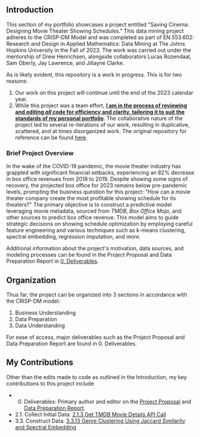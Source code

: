 ## Introduction
This section of my portfolio showcases a project entitled "Saving Cinema: Designing Movie Theater Showing Schedules." This data mining project adheres to the CRISP-DM Model and was completed as part of EN.553.602: Research and Design in Applied Mathematics: Data Mining at The Johns Hopkins University in the Fall of 2023. The work was carried out under the mentorship of Drew Henrichsen, alongside collaborators Lucas Rozendaal, Sam Oberly, Jay Lawrence, and Jillayne Clarke.

As is likely evident, this repository is a work in progress. This is for two reasons:

1. Our work on this project will continue until the end of the 2023 calendar year.
2. While this project was a team effort, <ins>**I am in the process of reviewing and editing *all* code for efficiency and clarity, tailoring it to suit the standards of my personal portfolio**</ins>. The collaborative nature of the project led to several re-iterations of our work, resulting in duplicative, scattered, and at times disorganized work. The original repository for reference can be found [here](https://github.com/samob917/en553.602.FA23).

### Brief Project Overview
In the wake of the COVID-19 pandemic, the movie theater industry has grappled with significant financial setbacks, experiencing an 82% decrease in box office revenues from 2018 to 2019. Despite showing some signs of recovery, the projected box office for 2023 remains below pre-pandemic levels, prompting the business question for this project: "How can a movie theater company create the most profitable showing schedule for its theaters?" The primary objective is to construct a predictive model leveraging movie metadata, sourced from *TMDB*, *Box Office Mojo*, and other sources to predict box office revenue. This model aims to guide strategic decisions on showing schedule optimization by employing careful feature engineering and various techniques such as k-means clustering, spectral embedding, regression imputation, and more.

Additional information about the project's motivation, data sources, and modeling processes can be found in the Project Proposal and Data Preparation Report in [0. Deliverables](https://github.com/jeewonhan/Movie-Theater-Schedule-Optimization/tree/main/0.%20Deliverables). 

## Organization
Thus far, the project can be organized into 3 sections in accordance with the CRISP-DM model:

1. Business Understanding
2. Data Preparation
3. Data Understanding

For ease of access, major deliverables such as the Project Proposal and Data Preparation Report are found in 0. Deliverables.

## My Contributions
Other than the edits made to code as outlined in the Introduction, my key contributions to this project include

- 0. Deliverables: Primary author and editor on the [Project Proposal](https://github.com/jeewonhan/Movie-Theater-Schedule-Optimization/tree/main/0.%20Deliverables/Project%20Proposal) and [Data Preparation Report](https://github.com/jeewonhan/Movie-Theater-Schedule-Optimization/tree/main/0.%20Deliverables/Data%20Preparation%20Report).
- 2.1. Collect Initial Data: [2.1.3 Get TMDB Movie Details API Call](https://github.com/jeewonhan/Movie-Theater-Schedule-Optimization/blob/main/2.%20Data%20Understanding/2.1%20Collect%20Initial%20Data/2.1.3%20Get%20TMDB%20Movie%20Details/2.1.3%20TMDB%20Movie%20Details%20Call.ipynb)
- 3.3. Construct Data: [3.3.13 Genre Clustering Using Jaccard Similarity and Spectral Embedding](https://github.com/jeewonhan/Movie-Theater-Schedule-Optimization/blob/main/3.%20Data%20Preparation/3.3%20Construct%20Data/3.3.13%20Genre%20Clustering/3.3.13%20Genre%20Clustering%20by%20Jaccard%20Similarity.ipynb)
